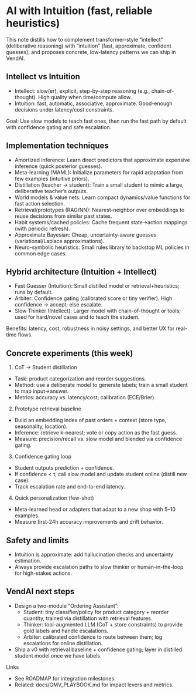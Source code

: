 # AI with Intuition (fast, reliable heuristics)

This note distills how to complement transformer-style “intellect” (deliberative reasoning) with “intuition” (fast, approximate, confident guesses), and proposes concrete, low-latency patterns we can ship in VendAI.

## Intellect vs Intuition

- Intellect: slow(er), explicit, step-by-step reasoning (e.g., chain-of-thought). High quality when time/compute allow.
- Intuition: fast, automatic, associative, approximate. Good-enough decisions under latency/cost constraints.

Goal: Use slow models to teach fast ones, then run the fast path by default with confidence gating and safe escalation.

## Implementation techniques

- Amortized inference: Learn direct predictors that approximate expensive inference (quick posterior guesses).
- Meta-learning (MAML): Initialize parameters for rapid adaptation from few examples (intuitive priors).
- Distillation (teacher → student): Train a small student to mimic a large, deliberative teacher’s outputs.
- World models & value nets: Learn compact dynamics/value functions for fast action selection.
- Retrieval/prototypes (RAG/NN): Nearest-neighbor over embeddings to reuse decisions from similar past states.
- Habit systems/cached policies: Cache frequent state→action mappings (with periodic refresh).
- Approximate Bayesian: Cheap, uncertainty-aware guesses (variational/Laplace approximations).
- Neuro-symbolic heuristics: Small rules library to backstop ML policies in common edge cases.

## Hybrid architecture (Intuition + Intellect)

- Fast Guesser (Intuition): Small distilled model or retrieval+heuristics; runs by default.
- Arbiter: Confidence gating (calibrated score or tiny verifier). High confidence → accept; else escalate.
- Slow Thinker (Intellect): Larger model with chain-of-thought or tools; used for hard/novel cases and to teach the student.

Benefits: latency, cost, robustness in noisy settings, and better UX for real-time flows.

## Concrete experiments (this week)

1) CoT → Student distillation
- Task: product categorization and reorder suggestions.
- Method: use a deliberate model to generate labels; train a small student to map input→answer.
- Metrics: accuracy vs. latency/cost; calibration (ECE/Brier).

2) Prototype retrieval baseline
- Build an embedding index of past orders + context (store type, seasonality, location).
- Inference: retrieve k-nearest; vote or copy action as the fast guess.
- Measure: precision/recall vs. slow model and blended via confidence gating.

3) Confidence gating loop
- Student outputs prediction + confidence.
- If confidence < τ, call slow model and update student online (distill new case).
- Track escalation rate and end-to-end latency.

4) Quick personalization (few-shot)
- Meta-learned head or adapters that adapt to a new shop with 5–10 examples.
- Measure first-24h accuracy improvements and drift behavior.

## Safety and limits

- Intuition is approximate: add hallucination checks and uncertainty estimation.
- Always provide escalation paths to slow thinker or human-in-the-loop for high-stakes actions.

## VendAI next steps

- Design a two-module “Ordering Assistant”:
  - Student: tiny classifier/policy for product category + reorder quantity, trained via distillation with retrieval features.
  - Thinker: tool-augmented LLM (CoT + store constraints) to provide gold labels and handle escalations.
  - Arbiter: calibrated confidence to route between them; log escalations for online distillation.
- Ship a v0 with retrieval baseline + confidence gating; layer in distilled student model once we have labels.

Links
- See ROADMAP for integration milestones.
- Related: docs/GMV_PLAYBOOK.md for impact levers and metrics.

